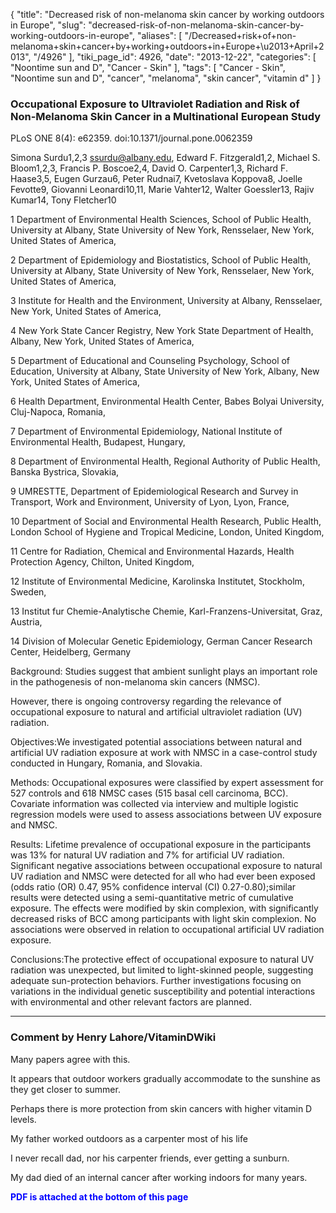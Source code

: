 {
    "title": "Decreased risk of non-melanoma skin cancer by working outdoors in Europe",
    "slug": "decreased-risk-of-non-melanoma-skin-cancer-by-working-outdoors-in-europe",
    "aliases": [
        "/Decreased+risk+of+non-melanoma+skin+cancer+by+working+outdoors+in+Europe+\u2013+April+2013",
        "/4926"
    ],
    "tiki_page_id": 4926,
    "date": "2013-12-22",
    "categories": [
        "Noontime sun and D",
        "Cancer - Skin"
    ],
    "tags": [
        "Cancer - Skin",
        "Noontime sun and D",
        "cancer",
        "melanoma",
        "skin cancer",
        "vitamin d"
    ]
}


### Occupational Exposure to Ultraviolet Radiation and Risk of Non-Melanoma Skin Cancer in a Multinational European Study

PLoS ONE 8(4): e62359. doi:10.1371/journal.pone.0062359

Simona Surdu1,2,3 ssurdu@albany.edu, Edward F. Fitzgerald1,2, Michael S. Bloom1,2,3, Francis P. Boscoe2,4, David O. Carpenter1,3, Richard F. Haase3,5, Eugen Gurzau6, Peter Rudnai7, Kvetoslava Koppova8, Joelle Fevotte9, Giovanni Leonardi10,11, Marie Vahter12, Walter Goessler13, Rajiv Kumar14, Tony Fletcher10

1 Department of Environmental Health Sciences, School of Public Health, University at Albany, State University of New York, Rensselaer, New York, United States of America, 

2 Department of Epidemiology and Biostatistics, School of Public Health, University at Albany, State University of New York, Rensselaer, New York, United States of America, 

3 Institute for Health and the Environment, University at Albany, Rensselaer, New York, United States of America, 

4 New York State Cancer Registry, New York State Department of Health, Albany, New York, United States of America, 

5 Department of Educational and Counseling Psychology, School of Education, University at Albany, State University of New York, Albany, New York, United States of America, 

6 Health Department, Environmental Health Center, Babes Bolyai University, Cluj-Napoca, Romania, 

7 Department of Environmental Epidemiology, National Institute of Environmental Health, Budapest, Hungary, 

8 Department of Environmental Health, Regional Authority of Public Health, Banska Bystrica, Slovakia, 

9 UMRESTTE, Department of Epidemiological Research and Survey in Transport, Work and Environment, University of Lyon, Lyon, France, 

10 Department of Social and Environmental Health Research, Public Health, London School of Hygiene and Tropical Medicine, London, United Kingdom, 

11 Centre for Radiation, Chemical and Environmental Hazards, Health Protection Agency, Chilton, United Kingdom, 

12 Institute of Environmental Medicine, Karolinska Institutet, Stockholm, Sweden, 

13 Institut fur Chemie-Analytische Chemie, Karl-Franzens-Universitat, Graz, Austria, 

14 Division of Molecular Genetic Epidemiology, German Cancer Research Center, Heidelberg, Germany

Background: Studies suggest that ambient sunlight plays an important role in the pathogenesis of non-melanoma skin cancers (NMSC). 

However, there is ongoing controversy regarding the relevance of occupational exposure to natural and artificial ultraviolet radiation (UV) radiation.

Objectives:We investigated potential associations between natural and artificial UV radiation exposure at work with NMSC in a case-control study conducted in Hungary, Romania, and Slovakia.

Methods: Occupational exposures were classified by expert assessment for 527 controls and 618 NMSC cases (515 basal cell carcinoma, BCC). Covariate information was collected via interview and multiple logistic regression models were used to assess associations between UV exposure and NMSC.

Results: Lifetime prevalence of occupational exposure in the participants was 13% for natural UV radiation and 7% for artificial UV radiation. Significant negative associations between occupational exposure to natural UV radiation and NMSC were detected for all who had ever been exposed (odds ratio (OR) 0.47, 95% confidence interval (CI) 0.27-0.80);similar results were detected using a semi-quantitative metric of cumulative exposure. The effects were modified by skin complexion, with significantly decreased risks of BCC among participants with light skin complexion. No associations were observed in relation to occupational artificial UV radiation exposure.

Conclusions:The protective effect of occupational exposure to natural UV radiation was unexpected, but limited to light-skinned people, suggesting adequate sun-protection behaviors. Further investigations focusing on variations in the individual genetic susceptibility and potential interactions with environmental and other relevant factors are planned.

---

### Comment by Henry Lahore/VitaminDWiki

Many papers agree with this.

It appears that outdoor workers gradually accommodate to the sunshine as they get closer to summer.

Perhaps there is more protection from skin cancers with higher  vitamin D levels.

My father worked outdoors as a carpenter most of his life

I never recall dad, nor his carpenter friends, ever getting a sunburn.

My dad died of an internal cancer after working indoors for many years.

 **<span style="color:#00F;">PDF is attached at the bottom of this page</span>**